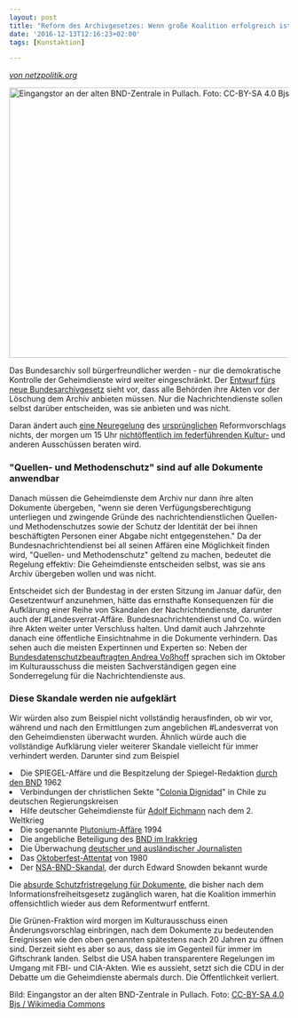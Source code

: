 ```yaml
---
layout: post
title: "Reform des Archivgesetzes: Wenn große Koalition erfolgreich ist, wird #Landesverrat nie ganz aufgeklärt"
date: '2016-12-13T12:16:23+02:00'
tags: [Kunstaktion]

---
```

<em><a href="https://netzpolitik.org/2016/reform-des-archivgesetzes-wenn-grosse-koalition-erfolgreich-ist-wird-landesverrat-nie-ganz-aufgeklaert/">von netzpolitik.org</a></em>


<a href="https://netzpolitik.org/wp-upload/2016/09/bnd-eingangstor-pullach.jpg"><img src="https://netzpolitik.org/wp-upload/2016/09/bnd-eingangstor-pullach-730x487.jpg" alt="Eingangstor an der alten BND-Zentrale in Pullach. Foto: CC-BY-SA 4.0 Bjs / Wikimedia Commons" width="730" height="487" class="size-large wp-image-131359" /></a> 

Das Bundesarchiv soll bürgerfreundlicher werden - nur die demokratische Kontrolle der Geheimdienste wird weiter eingeschränkt. Der <a href="http://dipbt.bundestag.de/dip21/btd/18/096/1809633.pdf">Entwurf fürs neue Bundesarchivgesetz</a> sieht vor, dass alle Behörden ihre Akten vor der Löschung dem Archiv anbieten müssen. Nur die Nachrichtendienste sollen selbst darüber entscheiden, was sie anbieten und was nicht. 

Daran ändert auch <a href="https://netzpolitik.org/wp-upload/2016/12/bt-archivanders.pdf">eine Neuregelung</a> des <a href="https://netzpolitik.org/2016/geheimdienste-noch-geheimer-novelle-des-archivgesetzes-schwaecht-informationsfreiheit/">ursprünglichen</a> Reformvorschlags nichts, der morgen um 15 Uhr <a href="https://www.bundestag.de/blob/484100/3d1759e7b2d5377265cfab46d7e4fd3e/a22_to74-data.pdf">nichtöffentlich im federführenden Kultur-</a> und anderen Ausschüssen beraten wird.

<h3>"Quellen- und Methodenschutz" sind auf alle Dokumente anwendbar</h3>

Danach müssen die Geheimdienste dem Archiv nur dann ihre alten Dokumente übergeben, "wenn sie deren Verfügungsberechtigung unterliegen und zwingende Gründe des nachrichtendienstlichen Quellen- und Methodenschutzes sowie der Schutz der Identität der bei ihnen beschäftigten Personen einer Abgabe nicht entgegenstehen." Da der Bundesnachrichtendienst bei all seinen Affären eine Möglichkeit finden wird, "Quellen- und Methodenschutz" geltend zu machen, bedeutet die Regelung effektiv: Die Geheimdienste entscheiden selbst, was sie ans Archiv übergeben wollen und was nicht.

Entscheidet sich der Bundestag in der ersten Sitzung im Januar dafür, den Gesetzentwurf anzunehmen, hätte das ernsthafte Konsequenzen für die Aufklärung einer Reihe von Skandalen der Nachrichtendienste, darunter auch der #Landesverrat-Affäre. Bundesnachrichtendienst und Co. würden ihre Akten weiter unter Verschluss halten. Und damit auch Jahrzehnte danach eine öffentliche Einsichtnahme in die Dokumente verhindern. Das sehen auch die meisten Expertinnen und Experten so: Neben der <a href="https://www.bundestag.de/blob/476206/7b8f9c523e48fa30cd3cf0c9a7293530/vosshoff-data.pdf">Bundesdatenschutzbeauftragten Andrea Voßhoff</a> sprachen sich im Oktober im Kulturausschuss die meisten Sachverständigen gegen eine Sonderregelung für die Nachrichtendienste aus.

<h3>Diese Skandale werden nie aufgeklärt</h3>

Wir würden also zum Beispiel nicht vollständig herausfinden, ob wir vor, während und nach den Ermittlungen zum angeblichen #Landesverrat von den Geheimdiensten überwacht wurden. Ähnlich würde auch die vollständige Aufklärung vieler weiterer Skandale vielleicht für immer verhindert werden. Darunter sind zum Beispiel

<li>Die SPIEGEL-Affäre und die Bespitzelung der Spiegel-Redaktion <a href="http://www.djv.de/startseite/service/blogs-und-intranet/djv-blog/detail/article/bundesverwaltungsgericht-will-unterlagen-von-bnd.html">durch den BND</a> 1962</li>
<li>Verbindungen der christlichen Sekte "<a href="https://de.wikipedia.org/wiki/Colonia_Dignidad#Kontakte_zu_deutschen_Regierungskreisen">Colonia Dignidad</a>" in Chile zu deutschen Regierungskreisen</li>
	<li>Hilfe deutscher Geheimdienste für <a href="http://www.gabyweber.com/index.php/de/prozesse/46-bundesnachrichtendienst-bnd-adolf-eichmann-ab-2008">Adolf Eichmann</a> nach dem 2. Weltkrieg</li>
	<li>Die sogenannte <a href="https://de.wikipedia.org/wiki/Plutonium-Aff%C3%A4re">Plutonium-Affäre</a> 1994</li>
	<li>Die angebliche Beteiligung des <a href="https://de.wikipedia.org/wiki/Bundesnachrichtendienst#Irak-Aff.C3.A4re">BND im Irakkrieg</a></li>
	<li>Die Überwachung <a href="https://de.wikipedia.org/wiki/Journalisten-Skandal">deutscher und ausländischer Journalisten</a></li>
	<li>Das <a href="https://de.wikipedia.org/wiki/Oktoberfestattentat#Hinweise_auf_m.C3.B6gliche_Mitt.C3.A4ter">Oktoberfest-Attentat</a> von 1980</li>
	<li>Der <a href="https://de.wikipedia.org/wiki/Globale_%C3%9Cberwachungs-_und_Spionageaff%C3%A4re">NSA-BND-Skandal</a>, der durch Edward Snowden bekannt wurde</li>


Die <a href="https://netzpolitik.org/2016/geheimdienste-noch-geheimer-novelle-des-archivgesetzes-schwaecht-informationsfreiheit/">absurde Schutzfristregelung für Dokumente</a>, die bisher nach dem Informationsfreiheitsgesetz zugänglich waren, hat die Koalition immerhin offensichtlich wieder aus dem Reformentwurf entfernt. 

Die Grünen-Fraktion wird morgen im Kulturausschuss einen Änderungsvorschlag einbringen, nach dem Dokumente zu bedeutenden Ereignissen wie den oben genannten spätestens nach 20 Jahren zu öffnen sind. Derzeit sieht es aber so aus, dass sie im Gegenteil für immer im Giftschrank landen. Selbst die USA haben transparentere Regelungen im Umgang mit FBI- und CIA-Akten. Wie es aussieht, setzt sich die CDU in der Debatte um die Geheimdienste abermals durch. Die Öffentlichkeit verliert.

Bild: Eingangstor an der alten BND-Zentrale in Pullach. Foto: <a href="https://creativecommons.org/licenses/by-sa/4.0/deed.en">CC-BY-SA 4.0</a> <a href="https://commons.wikimedia.org/wiki/File:BND-Pullach-bjs150628-05.jpg">Bjs / Wikimedia Commons</a>
